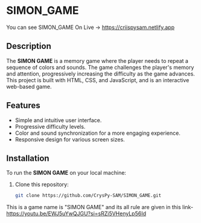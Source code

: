# SIMON_GAME
You can see SIMON_GAME On Live ->  https://criispysam.netlify.app

## Description

The **SIMON GAME** is a memory game where the player needs to repeat a sequence of colors and sounds. The game challenges the player's memory and attention, progressively increasing the difficulty as the game advances. This project is built with HTML, CSS, and JavaScript, and is an interactive web-based game.

## Features

- Simple and intuitive user interface.
- Progressive difficulty levels.
- Color and sound synchronization for a more engaging experience.
- Responsive design for various screen sizes.

## Installation

To run the **SIMON GAME** on your local machine:

1. Clone this repository:
   ```bash
   git clone https://github.com/CrysPy-SAM/SIMON_GAME.git

   
This is a game name is "SIMON GAME" and its all rule are given in this link-https://youtu.be/EWJ5uYwQJGU?si=sRZi5VHenyLp56Id

